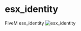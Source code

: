 # esx_identity
FiveM esx_identity
![esx_identity](https://user-images.githubusercontent.com/124590187/218593371-2e38e187-0506-4696-b5f8-c77d2258a397.png)
